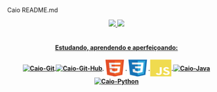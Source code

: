 Caio README.md

<div align="center">
  <a href="https://github.com/Caiomeloml">
  <img height="180em" src="https://github-readme-stats.vercel.app/api?username=Caiomeloml&show_icons=true&theme=dark&include_all_commits=true&count_private=true"/>
  <img height="180em" src="https://github-readme-stats.vercel.app/api/top-langs/?username=Caiomeloml&layout=compact&langs_count=7&theme=dark"/>
</div>

<div align="center";>
<br>
<h4>Estudando, aprendendo e aperfeiçoando:<h4>
<img align="center" alt="Caio-Git" height="60" width="60" src="https://cdn.jsdelivr.net/gh/devicons/devicon/icons/git/git-original-wordmark.svg">
<img align="center" alt="Caio-Git-Hub" height="40" width="50" src="https://cdn.jsdelivr.net/gh/devicons/devicon/icons/github/github-original.svg">
<img align="center" alt="Caio-HTML" height="40" width="50" src="https://raw.githubusercontent.com/devicons/devicon/master/icons/html5/html5-original.svg">
<img align="center" alt="Caio-CSS" height="40" width="50" src="https://raw.githubusercontent.com/devicons/devicon/master/icons/css3/css3-original.svg">
<img align="center" alt="Caio-JS" height="40" width="50" src="https://raw.githubusercontent.com/devicons/devicon/master/icons/javascript/javascript-plain.svg">
<img align="center" alt="Caio-Java" height="40" width="50" src="https://cdn.jsdelivr.net/gh/devicons/devicon/icons/java/java-original.svg">
<img align="center" alt="Caio-Python" height="40" width="50" src="https://cdn.jsdelivr.net/gh/devicons/devicon/icons/python/python-original-wordmark.svg">
</div>

